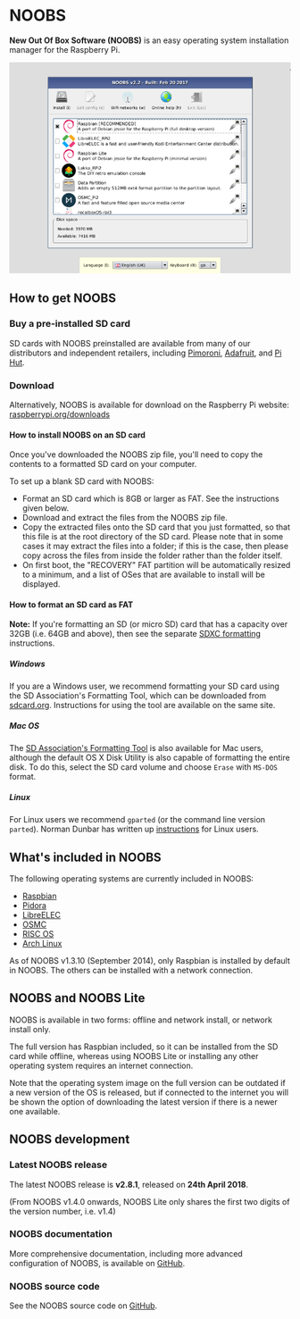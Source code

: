 # NOOBS

**New Out Of Box Software (NOOBS)** is an easy operating system installation manager for the Raspberry Pi.

![NOOBS OS selection](images/noobs.png)

## How to get NOOBS

### Buy a pre-installed SD card

SD cards with NOOBS preinstalled are available from many of our distributors and independent retailers, including [Pimoroni](https://shop.pimoroni.com/products/noobs-8gb-sd-card), [Adafruit](https://www.adafruit.com/products/1583), and [Pi Hut](http://thepihut.com/collections/raspberry-pi-sd-cards-and-adapters/products/noobs-preinstalled-sd-card).

### Download

Alternatively, NOOBS is available for download on the Raspberry Pi website: [raspberrypi.org/downloads](https://www.raspberrypi.org/downloads/)

#### How to install NOOBS on an SD card

Once you've downloaded the NOOBS zip file, you'll need to copy the contents to a formatted SD card on your computer.

To set up a blank SD card with NOOBS:

- Format an SD card which is 8GB or larger as FAT. See the instructions given below.
- Download and extract the files from the NOOBS zip file.
- Copy the extracted files onto the SD card that you just formatted, so that this file is at the root directory of the SD card. Please note that in some cases it may extract the files into a folder; if this is the case, then please copy across the files from inside the folder rather than the folder itself.
- On first boot, the "RECOVERY" FAT partition will be automatically resized to a minimum, and a list of OSes that are available to install will be displayed.

#### How to format an SD card as FAT

**Note:** If you're formatting an SD (or micro SD) card that has a capacity over 32GB (i.e. 64GB and above), then see the separate [SDXC formatting](sdxc_formatting.md) instructions.

##### Windows

If you are a Windows user, we recommend formatting your SD card using the SD Association's Formatting Tool, which can be downloaded from [sdcard.org](https://www.sdcard.org/downloads/formatter_4/). Instructions for using the tool are available on the same site.

##### Mac OS

The [SD Association's Formatting Tool](https://www.sdcard.org/downloads/formatter_4/) is also available for Mac users, although the default OS X Disk Utility is also capable of formatting the entire disk. To do this, select the SD card volume and choose `Erase` with `MS-DOS` format.

##### Linux

For Linux users we recommend `gparted` (or the command line version `parted`). Norman Dunbar has written up [instructions](http://qdosmsq.dunbar-it.co.uk/blog/2013/06/noobs-for-raspberry-pi/) for Linux users.

## What's included in NOOBS

The following operating systems are currently included in NOOBS:

- [Raspbian](http://raspbian.org/)
- [Pidora](http://pidora.ca/)
- [LibreELEC](https://libreelec.tv/)
- [OSMC](https://osmc.tv/)
- [RISC OS](https://www.riscosopen.org/wiki/documentation/show/Welcome%20to%20RISC%20OS%20Pi)
- [Arch Linux](http://archlinuxarm.org/platforms/armv6/raspberry-pi)

As of NOOBS v1.3.10 (September 2014), only Raspbian is installed by default in NOOBS. The others can be installed with a network connection.

## NOOBS and NOOBS Lite

NOOBS is available in two forms: offline and network install, or network install only.

The full version has Raspbian included, so it can be installed from the SD card while offline, whereas using NOOBS Lite or installing any other operating system requires an internet connection.

Note that the operating system image on the full version can be outdated if a new version of the OS is released, but if connected to the internet you will be shown the option of downloading the latest version if there is a newer one available.

## NOOBS development

### Latest NOOBS release

The latest NOOBS release is **v2.8.1**, released on **24th April 2018**.

(From NOOBS v1.4.0 onwards, NOOBS Lite only shares the first two digits of the version number, i.e. v1.4)

### NOOBS documentation

More comprehensive documentation, including more advanced configuration of NOOBS, is available on [GitHub](https://github.com/raspberrypi/noobs/blob/master/README.md).

### NOOBS source code

See the NOOBS source code on [GitHub](https://github.com/raspberrypi/noobs).
